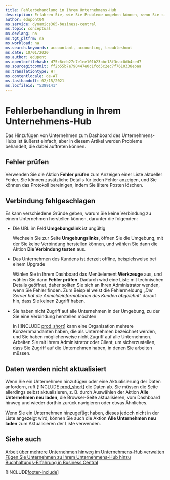 ```yaml
---
title: Fehlerbehandlung in Ihrem Unternehmens-Hub
description: Erfahren Sie, wie Sie Probleme umgehen können, wenn Sie sich im Unternehmenshub in Dynamics 365 Business Central befinden, um die Arbeit über mehrere Unternehmen hinweg zu verwalten.
author: edupont04
ms.service: dynamics365-business-central
ms.topic: conceptual
ms.devlang: na
ms.tgt_pltfrm: na
ms.workload: na
ms.search.keywords: accountant, accounting, troubleshoot
ms.date: 10/01/2020
ms.author: edupont
ms.openlocfilehash: d75c6ceb27c7e1ee101b23bbc18f3eac0db4ced7
ms.sourcegitcommit: ff2b55b7e790447e0c1fcd5c2ec7f7610338ebaa
ms.translationtype: HT
ms.contentlocale: de-AT
ms.lasthandoff: 02/15/2021
ms.locfileid: "5389141"
---
```

# <a name="troubleshooting-your-company-hub"></a>Fehlerbehandlung in Ihrem Unternehmens-Hub

Das Hinzufügen von Unternehmen zum Dashboard des Unternehmens-Hubs ist äußerst einfach, aber in diesem Artikel werden Probleme behandelt, die dabei auftreten können.  

## <a name="check-errors"></a>Fehler prüfen

Verwenden Sie die Aktion **Fehler prüfen** zum Anzeigen einer Liste aktueller Fehler. Sie können zusätzliche Details für jeden Fehler anzeigen, und Sie können das Protokoll bereinigen, indem Sie ältere Posten löschen.  

## <a name="connection-failed"></a>Verbindung fehlgeschlagen

Es kann verschiedene Gründe geben, warum Sie keine Verbindung zu einem Unternehmen herstellen können, darunter die folgenden:

- Die URL im Feld **Umgebungslink** ist ungültig  

  Wechseln Sie zur Seite **Umgebungslinks**, öffnen Sie die Umgebung, mit der Sie keine Verbindung herstellen können, und wählen Sie dann die Aktion **Die Verbindung testen** aus.  
- Das Unternehmen des Kundens ist derzeit offline, beispielsweise bei einem Upgrade

  Wählen Sie in Ihrem Dashboard das Menüelement **Werkzeuge** aus, und wählen Sie dann **Fehler prüfen**. Dadurch wird eine Liste mit technischen Details geöffnet, daher sollten Sie sich an Ihren Administrator wenden, wenn Sie Fehler finden. Zum Beispiel weist die Fehlermeldung „*Der Server hat die Anmeldeinformationen des Kunden abgelehnt*“ darauf hin, dass Sie keinen Zugriff haben.  
- Sie haben nicht Zugriff auf alle Unternehmen in der Umgebung, zu der Sie eine Verbindung herstellen möchten

  In [!INCLUDE [prod_short](includes/prod_short.md)] kann eine Organisation mehrere Konzernmandanten haben, die als Unternehmen bezeichnet werden, und Sie haben möglicherweise nicht Zugriff auf alle Unternehmen. Arbeiten Sie mit Ihrem Administrator oder Client, um sicherzustellen, dass Sie Zugriff auf die Unternehmen haben, in denen Sie arbeiten müssen.  

## <a name="data-does-not-refresh"></a>Daten werden nicht aktualisiert

Wenn Sie ein Unternehmen hinzufügen oder eine Aktualisierung der Daten anfordern, ruft [!INCLUDE [prod_short](includes/prod_short.md)] die Daten ab. Sie müssen die Seite allerdings selbst aktualisieren, z. B. durch Auswählen der Aktion **Alle Unternehmen neu laden**, die Browser-Seite aktualisieren, vom Dashboard hinweg und wieder dorthin zurück navigieren oder etwas Ähnliches.  

Wenn Sie ein Unternehmen hinzugefügt haben, dieses jedoch nicht in der Liste angezeigt wird, können Sie auch die Aktion **Alle Unternehmen neu laden** zum Aktualisieren der Liste verwenden.

## <a name="see-also"></a>Siehe auch

[Arbeit über mehrere Unternehmen hinweg im Unternehmens-Hub verwalten](company-hub.md)  
[Fügen Sie Unternehmen zu Ihrem Unternehmens-Hub hinzu](company-hub-add-company.md)  
[Buchhaltungs-Erfahrung in Business Central](finance-accounting.md)  


[!INCLUDE[footer-include](includes/footer-banner.md)]